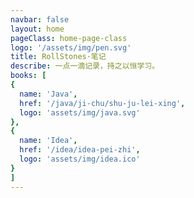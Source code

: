 ```yaml
---
navbar: false
layout: home
pageClass: home-page-class
logo: '/assets/img/pen.svg'
title: RollStones·笔记
describe: 一点一滴记录，持之以恒学习。
books: [
{
  name: 'Java',
  href: '/java/ji-chu/shu-ju-lei-xing',
  logo: 'assets/img/java.svg'
},
{
  name: 'Idea',
  href: '/idea/idea-pei-zhi',
  logo: 'assets/img/idea.ico'
}
]
---
```

